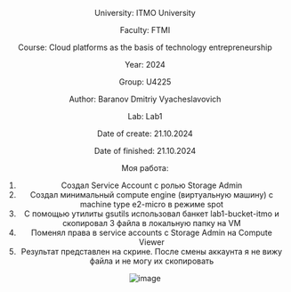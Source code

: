 <div align="center">

University: ITMO University

Faculty: FTMI

Course: Cloud platforms as the basis of technology entrepreneurship

Year: 2024

Group: U4225

Author: Baranov Dmitriy Vyacheslavovich

Lab: Lab1

Date of create: 21.10.2024

Date of finished: 21.10.2024

Моя работа:
1. Создал Service Account с ролью Storage Admin
2. Создал минимальный compute engine (виртуальную машину) с machine type e2-micro в режиме spot 
3. С помощью утилиты gsutils использовал банкет lab1-bucket-itmo и скопировал 3 файла в локальную папку на VM
4. Поменял права в service accounts с Storage Admin на Compute Viewer
5. Результат представлен на скрине. После смены аккаунта я не вижу файла и не могу их скопировать

![image](https://github.com/user-attachments/assets/6389651b-e46d-441f-9dd4-4ab36531bdf4)

</div>
